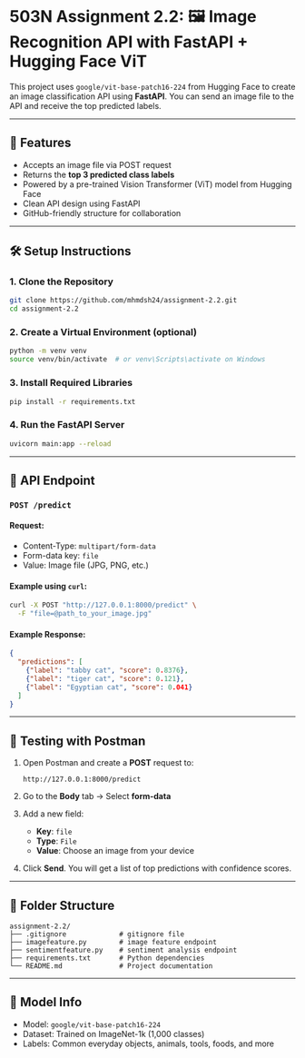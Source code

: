 # 503N Assignment 2.2: 🖼️ Image Recognition API with FastAPI + Hugging Face ViT

This project uses `google/vit-base-patch16-224` from Hugging Face to create an image classification API using **FastAPI**. You can send an image file to the API and receive the top predicted labels.

---

## 🚀 Features

- Accepts an image file via POST request
- Returns the **top 3 predicted class labels**
- Powered by a pre-trained Vision Transformer (ViT) model from Hugging Face
- Clean API design using FastAPI
- GitHub-friendly structure for collaboration

---

## 🛠️ Setup Instructions

### 1. Clone the Repository

```bash
git clone https://github.com/mhmdsh24/assignment-2.2.git
cd assignment-2.2
```

### 2. Create a Virtual Environment (optional)

```bash
python -m venv venv
source venv/bin/activate  # or venv\Scripts\activate on Windows
```

### 3. Install Required Libraries

```bash
pip install -r requirements.txt
```

### 4. Run the FastAPI Server

```bash
uvicorn main:app --reload
```

---

## 📡 API Endpoint

### `POST /predict`

#### Request:

- Content-Type: `multipart/form-data`
- Form-data key: `file`
- Value: Image file (JPG, PNG, etc.)

#### Example using `curl`:

```bash
curl -X POST "http://127.0.0.1:8000/predict" \
  -F "file=@path_to_your_image.jpg"
```

#### Example Response:

```json
{
  "predictions": [
    {"label": "tabby cat", "score": 0.8376},
    {"label": "tiger cat", "score": 0.121},
    {"label": "Egyptian cat", "score": 0.041}
  ]
}
```

---

## 🧪 Testing with Postman

1. Open Postman and create a **POST** request to:
   ```
   http://127.0.0.1:8000/predict
   ```

2. Go to the **Body** tab → Select **form-data**

3. Add a new field:
   - **Key**: `file`
   - **Type**: `File`
   - **Value**: Choose an image from your device

4. Click **Send**. You will get a list of top predictions with confidence scores.

---

## 🔄 Folder Structure

```
assignment-2.2/
├── .gitignore             # gitignore file
├── imagefeature.py        # image feature endpoint
├── sentimentfeature.py    # sentiment analysis endpoint
├── requirements.txt       # Python dependencies
└── README.md              # Project documentation
```

---



## 📌 Model Info

- Model: `google/vit-base-patch16-224`
- Dataset: Trained on ImageNet-1k (1,000 classes)
- Labels: Common everyday objects, animals, tools, foods, and more
